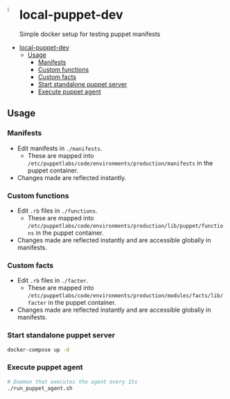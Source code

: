 # local-puppet-dev <img src="https://i.imgur.com/grQyxwI.png" height="5%" width="5%" align="left"/>

Simple docker setup for testing puppet manifests

- [local-puppet-dev](#local-puppet-dev)
  * [Usage](#usage)
    + [Manifests](#manifests)
    + [Custom functions](#custom-functions)
    + [Custom facts](#custom-facts)
    + [Start standalone puppet server](#start-standalone-puppet-server)
    + [Execute puppet agent](#execute-puppet-agent)

## Usage

### Manifests

- Edit manifests in `./manifests`.
  - These are mapped into `/etc/puppetlabs/code/environments/production/manifests` in the puppet container.
- Changes made are reflected instantly.

### Custom functions

- Edit `.rb` files in `./functions`.
  - These are mapped into `/etc/puppetlabs/code/environments/production/lib/puppet/functions` in the puppet container.
- Changes made are reflected instantly and are accessible globally in manifests.


### Custom facts

- Edit `.rb` files in `./facter`.
  - These are mapped into `/etc/puppetlabs/code/environments/production/modules/facts/lib/facter` in the puppet container.
- Changes made are reflected instantly and are accessible globally in manifests.

### Start standalone puppet server

```bash
docker-compose up -d
```

### Execute puppet agent

```bash
# Daemon that executes the agent every 15s
./run_puppet_agent.sh
```
